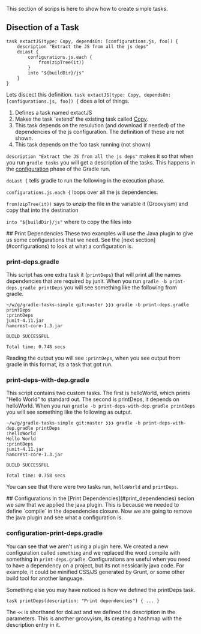This section of scrips is here to show how to create simple tasks.

## Disection of a Task

    task extactJS(type: Copy, dependsOn: [configurations.js, foo]) {
        description "Extract the JS from all the js deps"
        doLast {
            configurations.js.each {
                from(zipTree(it))
            }
            into "${buildDir}/js"
        }
    }
     
Lets discect this definition. `task extactJS(type: Copy, dependsOn: [configurations.js, foo]) {` does a lot of things.
1. Defines a task named extactJS
2. Makes the task 'extend' the existing task called [Copy](http://www.gradle.org/docs/current/dsl/org.gradle.api.tasks.Copy.html).
3. This task depends on the resulution (and download if needed) of the dependencies of the js configuration. The definition of these are not shown.
4. This task depends on the foo task running (not shown)

`description "Extract the JS from all the js deps"` makes it so that when you run `gradle tasks` you will get a description of the tasks. This happens in the [configuration](http://www.gradle.org/docs/current/userguide/build_lifecycle.html) phase of the Gradle run.

`doLast {` tells gradle to run the following in the execution phase.

`configurations.js.each {` loops over all the js dependencies.

`from(zipTree(it))` says to unzip the file in the variable it (Groovyism) and copy that into the destination

`into "${buildDir}/js"` where to copy the files into

<a name="print_dependencies">
## Print Dependencies
These two examples will use the Java plugin to give us some configurations that we need. See the [next section](#configurations) to look at what a configuration is.

### print-deps.gradle
This script has one extra task it (`printDeps`) that will print all the names dependencies that are required by junit. When you run `gradle -b print-deps.gradle printDeps` you will see something like the following from gradle.

    ~/w/g/gradle-tasks-simple git:master ❯❯❯ gradle -b print-deps.gradle printDeps
    :printDeps
    junit-4.11.jar
    hamcrest-core-1.3.jar

    BUILD SUCCESSFUL

    Total time: 0.748 secs

Reading the output you will see `:printDeps`, when you see output from gradle in this format, its a task that got run.

### print-deps-with-dep.gradle
This script contains two custom tasks. The first is helloWorld, which prints "Hello World" to standard out. The second is printDeps, it depends on helloWorld. When you run `gradle -b print-deps-with-dep.gradle printDeps` you will see something like the following as output.

    ~/w/g/gradle-tasks-simple git:master ❯❯❯ gradle -b print-deps-with-dep.gradle printDeps
    :helloWorld
    Hello World
    :printDeps
    junit-4.11.jar
    hamcrest-core-1.3.jar

    BUILD SUCCESSFUL

    Total time: 0.758 secs

You can see that there were two tasks run, `helloWorld` and `printDeps`.

<a name="configurations"/>
## Configurations
In the [Print Dependencies](#print_dependencies) secion we saw that we applied the java plugin. This is because we needed to define `compile` in the dependencies closure. Now we are going to remove the java plugin and see what a configuration is.

### configuration-print-deps.gradle
You can see that we aren't using a plugin here. We created a new configuration called `something` and we replaced the word compile with something in `print-deps.gradle`. Configurations are useful when you need to have a dependency on a project, but its not nessicarily java code. For example, it could be minified CSS/JS generated by Grunt, or some other build tool for another language.

Something else you may have noticed is how we defined the printDeps task.

    task printDeps(description: "Print dependencies") { ... }

The `<<` is shorthand for doLast and we defined the description in the parameters. This is another groovyism, its creating a hashmap with the description entry in it.

